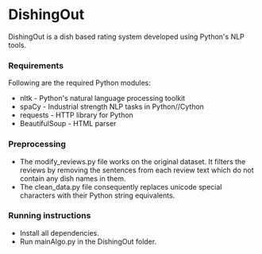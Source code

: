 # DishingOut
DishingOut is a dish based rating system developed using Python's NLP tools. 
### Requirements
Following are the required Python modules:
* nltk - Python's natural language processing toolkit
* spaCy - Industrial strength NLP tasks in Python//Cython
* requests - HTTP library for Python
* BeautifulSoup - HTML parser

### Preprocessing
* The modify_reviews.py file works on the original dataset. It filters the reviews by removing the sentences from each review text which do not contain any dish names in them. 
* The clean_data.py file consequently replaces unicode special characters with their Python string equivalents.

### Running instructions
* Install all dependencies.
* Run mainAlgo.py in the DishingOut folder.

